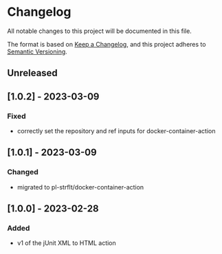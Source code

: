 # Changelog
All notable changes to this project will be documented in this file.

The format is based on [Keep a Changelog](https://keepachangelog.com/en/1.0.0/),
and this project adheres to [Semantic Versioning](https://semver.org/spec/v2.0.0.html).

## Unreleased

## [1.0.2] - 2023-03-09
### Fixed
- correctly set the repository and ref inputs for docker-container-action

## [1.0.1] - 2023-03-09
### Changed
- migrated to pl-strflt/docker-container-action

## [1.0.0] - 2023-02-28
### Added
- v1 of the jUnit XML to HTML action
